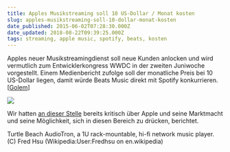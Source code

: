 ```yaml
---
title: Apples Musikstreaming soll 10 US-Dollar / Monat kosten
slug: apples-musikstreaming-soll-10-dollar-monat-kosten
date_published: 2015-06-02T07:28:30.000Z
date_updated: 2018-08-22T09:39:25.000Z
tags: streaming, apple music, spotify, beats, kosten
---
```


Apples neuer Musikstreamingdienst soll neue Kunden anlocken und wird vermutlich zum Entwicklerkongress WWDC in der zweiten Juniwoche vorgestellt. Einem Medienbericht zufolge soll der monatliche Preis bei 10 US-Dollar liegen, damit würde Beats Music direkt mit Spotify konkurrieren. [[Golem](http://www.golem.de/news/spotify-killer-apples-musikstreaming-soll-10-us-dollar-im-monat-kosten-1506-114403.html)]

![](__GHOST_URL__/content/images/2015/06/1280px-Audiotron.jpg)

Wir hatten [an dieser Stelle](__GHOST_URL__/apple/) bereits kritisch über Apple und seine Marktmacht und seine Möglichkeit, sich in diesen Bereich zu drücken, berichtet.

Turtle Beach AudioTron, a 1U rack-mountable, hi-fi network music player. (C) Fred Hsu (Wikipedia:User:Fredhsu on en.wikipedia)
